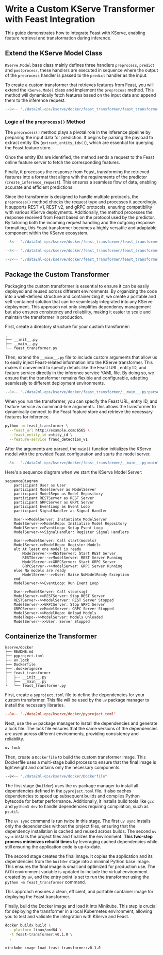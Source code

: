# Write a Custom KServe Transformer with Feast Integration

This guide demonstrates how to integrate Feast with KServe, enabling feature retrieval and transformation during inference.

## Extend the KServe Model Class

`KServe.Model` base class mainly defines three handlers `preprocess`, `predict` and `postprocess`, these handlers are executed in sequence where the output of the `preprocess` handler is passed to the `predict` handler as the input.

To create a custom transformer that retrieves features from Feast, you will extend the `KServe.Model` class and implement the `preprocess` method. This method will dynamically fetch features based on the input data and append them to the inference request.

```py title="feast_transformer.py"
--8<-- "./data2ml-ops/kserve/docker/feast_transformer/feast_transformer.py:class"
```

### Logic of the `preprocess()` Method

The `preprocess()` method plays a pivotal role in the inference pipeline by preparing the input data for prediction. It begins by parsing the payload to extract entity IDs (`extract_entity_ids()`), which are essential for querying the Feast feature store.

Once the entity IDs are identified, the method sends a request to the Feast online feature server to fetch the corresponding features. 

Finally, it processes the response from Feast, transforming the retrieved features into a format that aligns with the requirements of the predictor (`create_inference_request`). This ensures a seamless flow of data, enabling accurate and efficient predictions.

Since the transformer is designed to handle multiple protocols, the `preprocess()` method checks the request type and processes it accordingly. It supports REST v1, REST v2, and gRPC protocols, ensuring compatibility with various KServe deployments. Additionally, the method processes the response received from Feast based on the protocol used by the predictor. By tailoring both the incoming request handling and the outgoing response formatting, this Feast transformer becomes a highly versatile and adaptable component within the KServe ecosystem.


```py title="feast_transformer.py" hl_lines="1 18 20-30 41" linenums="1"
--8<-- "./data2ml-ops/kserve/docker/feast_transformer/feast_transformer.py:preprocess"
```

```py title="feast_transformer.py" hl_lines="1 18 27" linenums="1"
--8<-- "./data2ml-ops/kserve/docker/feast_transformer/feast_transformer.py:extract_entity_ids"
```

```py title="feast_transformer.py" hl_lines="1 16 26" linenums="1"
--8<-- "./data2ml-ops/kserve/docker/feast_transformer/feast_transformer.py:create_inference_request"
```

## Package the Custom Transformer

Packaging the custom transformer is essential to ensure it can be easily deployed and reused across different environments. By organizing the code into a well-defined structure and containerizing it, we create a portable and self-contained solution that can be seamlessly integrated into any KServe deployment. This approach not only simplifies dependency management but also ensures consistency and reliability, making it easier to scale and maintain the transformer in production.

First, create a directory structure for your custom transformer:

```
.
├── __init__.py
├── __main__.py
└── feast_transformer.py
```

Then, extend the `__main__.py` file to include custom arguments that allow us to easily inject Feast-related information into the KServe transformer. This makes it convenient to specify details like the Feast URL, entity ID, and feature service directly in the inference service YAML file. By doing so, we ensure that the transformer remains flexible and configurable, adapting seamlessly to different deployment environments.

```py title="__main__.py" 
--8<-- "./data2ml-ops/kserve/docker/feast_transformer/__main__.py:parser"
```

When you run the transformer, you can specify the Feast URL, entity ID, and feature service as command-line arguments. This allows the transformer to dynamically connect to the Feast feature store and retrieve the necessary features for inference.

```bash
python -m feast_transformer \
  --feast_url http://example.com:6565 \
  --feast_entity_id entity_id \
  --feature-service fraud_detection_v1
```

After the arguments are parsed, the `main()` function initializes the KServe model with the provided Feast configuration and starts the model server.

```py title="__main__.py" hl_lines="13" linenums="1"
--8<-- "./data2ml-ops/kserve/docker/feast_transformer/__main__.py:main"
```

Here's a sequence diagram when we start the KServe Model Server:

```mermaid
sequenceDiagram
    participant User as User
    participant ModelServer as ModelServer
    participant ModelRepo as Model Repository
    participant RESTServer as REST Server
    participant GRPCServer as GRPC Server
    participant EventLoop as Event Loop
    participant SignalHandler as Signal Handler

    User->>ModelServer: Instantiate ModelServer
    ModelServer->>ModelRepo: Initialize Model Repository
    ModelServer->>EventLoop: Setup Event Loop
    ModelServer->>SignalHandler: Register Signal Handlers

    User->>ModelServer: Call start(models)
    ModelServer->>ModelRepo: Register Models
    alt At least one model is ready
        ModelServer->>RESTServer: Start REST Server
        RESTServer-->>ModelServer: REST Server Running
        ModelServer->>GRPCServer: Start GRPC Server
        GRPCServer-->>ModelServer: GRPC Server Running
    else No models are ready
        ModelServer-->>User: Raise NoModelReady Exception
    end
    ModelServer->>EventLoop: Run Event Loop

    User->>ModelServer: Call stop(sig)
    ModelServer->>RESTServer: Stop REST Server
    RESTServer-->>ModelServer: REST Server Stopped
    ModelServer->>GRPCServer: Stop GRPC Server
    GRPCServer-->>ModelServer: GRPC Server Stopped
    ModelServer->>ModelRepo: Unload Models
    ModelRepo-->>ModelServer: Models Unloaded
    ModelServer-->>User: Server Stopped
```

## Containerize the Transformer

```
kserve/docker
├── README.md
├── pyproject.toml
├── uv.lock
├── Dockerfile
├── .dockerignore
├── feast_transformer
│   ├── __init__.py
│   ├── __main__.py
└   └── feast_transformer.py
```

First, create a `pyproject.toml` file to define the dependencies for your custom transformer. This file will be used by the `uv` package manager to install the necessary libraries.


```toml title="pyproject.toml" 
--8<-- "./data2ml-ops/kserve/docker/pyproject.toml"
```

Next, use the `uv` package manager to install the dependencies and generate a lock file. The lock file ensures that the same versions of the dependencies are used across different environments, providing consistency and reliability.

```bash
uv lock
```

Then, create a `Dockerfile` to build the custom transformer image. This Dockerfile uses a multi-stage build process to ensure that the final image is lightweight and contains only the necessary components.

```dockerfile title="Dockerfile"
--8<-- "./data2ml-ops/kserve/docker/Dockerfile"
```

The first stage (`builder`) uses the `uv` package manager to install all dependencies defined in the `pyproject.toml` file. It also caches dependencies to speed up subsequent builds and compiles Python bytecode for better performance. Additionally, it installs build tools like `gcc` and `python3-dev` to handle dependencies requiring compilation, such as `psutil`.

The `uv sync` command is run twice in this stage. The first `uv sync` installs only the dependencies without the project files, ensuring that the dependency installation is cached and reused across builds. The second `uv sync` installs the project files and finalizes the environment. **This two-step process minimizes rebuild times** by leveraging cached dependencies while still ensuring the application code is up-to-date.

The second stage creates the final image. It copies the application and its dependencies from the `builder` stage into a minimal Python base image. This ensures the final image is small and optimized for production use. The `PATH` environment variable is updated to include the virtual environment created by `uv`, and the entry point is set to run the transformer using the `python -m feast_transformer` command.

This approach ensures a clean, efficient, and portable container image for deploying the Feast transformer.

Finally, build the Docker image and load it into Minikube. This step is crucial for deploying the transformer in a local Kubernetes environment, allowing you to test and validate the integration with KServe and Feast.

```bash
docker buildx build \
  --platform linux/amd64 \
  -t feast-transformer:v0.1.0 \
  .
```


```bash
minikube image load feast-transformer:v0.1.0
```